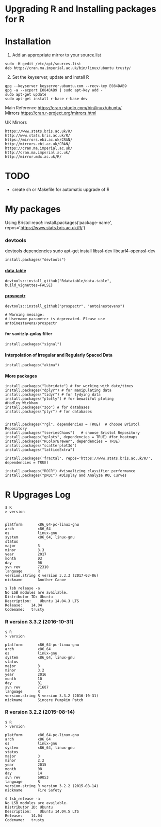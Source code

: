 Upgrading R and  Installing packages for R  
====


# Installation

1. Add an appropriate mirror to your source.list
```
sudo -H gedit /etc/apt/sources.list
deb http://cran.ma.imperial.ac.uk/bin/linux/ubuntu trusty/
```

2. Set the keyserver, update and install R
```
gpg --keyserver keyserver.ubuntu.com --recv-key E084DAB9
gpg -a --export E084DAB9 | sudo apt-key add -
sudo apt-get update
sudo apt-get install r-base r-base-dev
```

Main Reference https://cran.rstudio.com/bin/linux/ubuntu/  
Mirrors https://cran.r-project.org/mirrors.html  

UK Mirrors
```
https://www.stats.bris.ac.uk/R/
http://www.stats.bris.ac.uk/R/
https://mirrors.ebi.ac.uk/CRAN/
http://mirrors.ebi.ac.uk/CRAN/
https://cran.ma.imperial.ac.uk/
http://cran.ma.imperial.ac.uk/
http://mirror.mdx.ac.uk/R/
```

# TODO

* create sh or Makefile for automatic upgrade of R


# My packages

Using Bristol repo!:
install.packages('package-name', repos='https://www.stats.bris.ac.uk/R/')


### devtools

devtools dependencies
sudo apt-get install libssl-dev libcurl4-openssl-dev

```
install.packages("devtools")
```

#### [data.table]([https://github.com/Rdatatable/data.table/wiki/Installation)
```
devtools::install_github("Rdatatable/data.table", build_vignettes=FALSE)
```


#### [prospectr](https://github.com/antoinestevens/prospectr)
```
devtools::install_github("prospectr", "antoinestevens")

# Warning message:
# Username parameter is deprecated. Please use antoinestevens/prospectr
```

####  for savitzly-golay filter
```
install.packages("signal")
```
#### Interpolation of Irregular and Regularly Spaced Data
```
install.packages("akima")
```





#### More packages
```
install.packages("lubridate") # for working with date/times
install.packages("dplyr") # for manipulating data
install.packages("tidyr") # for tydying data
install.packages("plotly") # for beuatiful ploting
#Hadley Wickham
install.packages("zoo") # for databases
install.packages("plyr") # for databases


install.packages("rgl", dependencies = TRUE)  # choose Bristol Repository
install.packages("tseriesChaos")   # choose Bristol Repository
install.packages("gplots", dependencies = TRUE) #for heatmaps
install.packages("RColorBrewer", dependencies = TRUE)
install.packages("scatterplot3d")
install.packages("latticeExtra")

install.packages('fractal', repos='https://www.stats.bris.ac.uk/R/', dependencies = TRUE)

install.packages("ROCR") #visualizing classifier performance
install.packages("pROC") #Display and Analyze ROC Curves
```






# R Upgrages Log

```
$ R
> version


platform       x86_64-pc-linux-gnu         
arch           x86_64                      
os             linux-gnu                   
system         x86_64, linux-gnu           
status                                     
major          3                           
minor          3.3                         
year           2017                        
month          03                          
day            06                          
svn rev        72310                       
language       R                           
version.string R version 3.3.3 (2017-03-06)
nickname       Another Canoe        
```


```
$ lsb_release -a
No LSB modules are available.
Distributor ID:	Ubuntu
Description:	Ubuntu 14.04.3 LTS
Release:	14.04
Codename:	trusty
```


### R version 3.3.2 (2016-10-31)
```
$ R
> version

platform       x86_64-pc-linux-gnu
arch           x86_64
os             linux-gnu
system         x86_64, linux-gnu
status
major          3
minor          3.2
year           2016
month          10
day            31
svn rev        71607
language       R
version.string R version 3.3.2 (2016-10-31)
nickname       Sincere Pumpkin Patch
```




### R version 3.2.2 (2015-08-14)
```
$ R
> version

platform       x86_64-pc-linux-gnu
arch           x86_64
os             linux-gnu
system         x86_64, linux-gnu
status
major          3
minor          2.2
year           2015
month          08
day            14
svn rev        69053
language       R
version.string R version 3.2.2 (2015-08-14)
nickname       Fire Safety
```


```
$ lsb_release -a
No LSB modules are available.
Distributor ID:	Ubuntu
Description:	Ubuntu 14.04.5 LTS
Release:	14.04
Codename:	trusty
```

